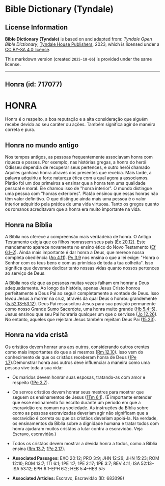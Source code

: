 # Bible Dictionary (Tyndale)

## License Information

**Bible Dictionary (Tyndale)** is based on and adapted from: _Tyndale Open Bible Dictionary_, [Tyndale House Publishers](https://tyndaleopenresources.com/), 2023, which is licensed under a [CC BY-SA 4.0 license](https://creativecommons.org/licenses/by-sa/4.0/legalcode.en).

This markdown version (created `2025-10-06`) is provided under the same license.



--------------------------------

## Honra (id: 717077)

HONRA
=====

Honra é o respeito, a boa reputação e a alta consideração que alguém recebe devido ao seu caráter ou ações. Também significa agir de maneira correta e pura.

Honra no mundo antigo
---------------------

Nos tempos antigos, as pessoas frequentemente associavam honra com riqueza e posses. Por exemplo, nas histórias gregas, a honra do herói Odisseu dependia de recuperar seus pertences, e outro herói chamado Aquiles ganhava honra através dos presentes que recebia. Mais tarde, a palavra adquiriu a forte natureza ética com a qual agora a associamos. Platão foi um dos primeiros a ensinar que a honra tem uma qualidade pessoal e moral. Ele chamou isso de "honra interior". O mundo distingue uma pessoa com "honras exteriores". Platão ensinou que essas honras não têm valor definitivo. O que distingue ainda mais uma pessoa é o valor interior adquirido pela prática de uma vida virtuosa. Tanto os gregos quanto os romanos acreditavam que a honra era muito importante na vida.

Honra na Bíblia
---------------

A Bíblia nos oferece a compreensão mais verdadeira de honra. O Antigo Testamento exigia que os filhos honrassem seus pais ([Êx 20\.12](https://ref.ly/Exod20:12)). Este mandamento aparece novamente no ensino ético do Novo Testamento ([Ef 6\.1–2](https://ref.ly/Eph6:1-Eph6:2)). Ainda mais importante é dar honra a Deus, que merece nossa completa obediência ([Ap 4\.11](https://ref.ly/Rev4:11)). [Pv 3\.9](https://ref.ly/Prov3:9) nos ensina o que a lei exige: "Honra o Senhor com os teus bens e com as primícias de toda a tua colheita". Isso significa que devemos dedicar tanto nossas vidas quanto nossos pertences ao serviço de Deus.

A Bíblia nos diz que as pessoas muitas vezes falham em honrar a Deus adequadamente. Ao longo da história, apenas Jesus Cristo honrou perfeitamente a Deus Pai ao seguir completamente a vontade de Deus. Isso levou Jesus a morrer na cruz, através da qual Deus o honrou grandemente ([Is 52\.13–53\.12](https://ref.ly/Isa52:13-Isa53:12)). Deus Pai ressuscitou Jesus para sua posição permanente como nosso Grande Sumo Sacerdote, uma honra muito grande ([Hb 5\.4–5](https://ref.ly/Heb5:4-Heb5:5)). Jesus ensinou que seu Pai honraria qualquer um que o servisse ([Jo 12\.26](https://ref.ly/John12:26)). No entanto, aqueles que rejeitam Jesus também rejeitam Deus Pai ([15\.23](https://ref.ly/John15:23)).

Honra na vida cristã
--------------------

Os cristãos devem honrar uns aos outros, considerando outros crentes como mais importantes do que a si mesmos ([Rm 12\.10](https://ref.ly/Rom12:10)). Isso vem do conhecimento de que os cristãos receberam honra de Deus ([1Pe 1\.7](https://ref.ly/1Pet1:7)).Demonstrar honra aos outros deve influenciar a maneira como uma pessoa vive toda a sua vida:

* Os maridos devem honrar suas esposas, tratando\-as com amor e respeito ([1Pe 3\.7](https://ref.ly/1Pet3:7)).
* Os servos cristãos devem honrar seus mestres para mostrar que seguem os ensinamentos de Jesus ([1Tm 6\.1](https://ref.ly/1Tim6:1)). (É importante entender que esse ensinamento foi escrito durante um período em que a escravidão era comum na sociedade. As instruções da Bíblia sobre como as pessoas escravizadas deveriam agir não significam que a escravidão é correta ou que os cristãos deveriam apoiá\-la. Na verdade, os ensinamentos da Bíblia sobre a dignidade humana e tratar todos com honra ajudaram muitos cristãos a lutar contra a escravidão. Veja Escravo, escravidão.)
* Todos os cristãos devem mostrar a devida honra a todos, como a Bíblia ensina ([Rm 13\.7](https://ref.ly/Rom13:7); [1Pe 2\.17](https://ref.ly/1Pet2:17)).

* **Associated Passages:** EXO 20:12; PRO 3:9; JHN 12:26; JHN 15:23; ROM 12:10; ROM 13:7; 1TI 6:1; 1PE 1:7; 1PE 2:17; 1PE 3:7; REV 4:11; ISA 52:13–ISA 53:12; EPH 6:1–EPH 6:2; HEB 5:4–HEB 5:5
* **Associated Articles:** Escravo, Escravidão (ID: 683098)

